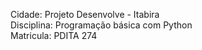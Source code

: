 Cidade: Projeto Desenvolve - Itabira <br>
Disciplina: Programação básica com Python <br>
Matricula: PDITA 274
